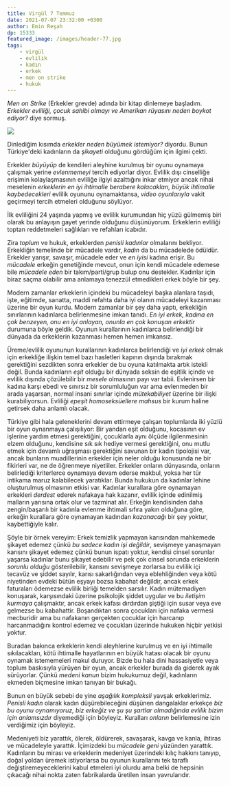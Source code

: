 ```yaml
---
title: Virgül 7 Temmuz
date: 2021-07-07 23:32:00 +0300
author: Emin Reşah
dp: 15333
featured_image: /images/header-77.jpg
tags: 
    - virgül
    - evlilik
    - kadın
    - erkek
    - men on strike
    - hukuk
---
```



*Men on Strike* (Erkekler grevde) adında bir kitap dinlemeye başladım. *Erkekler evliliği, çocuk
sahibi olmayı ve Amerikan rüyasını neden boykot ediyor?* diye sormuş.

![](/images/book-covers/men-on-strike.jpg)

Dinlediğim kısımda *erkekler neden büyümek istemiyor?* diyordu. Bunun Türkiye'deki kadınların da
*şikayeti* olduğunu gördüğüm için ilgimi çekti. 

Erkekler *büyüyüp* de kendileri aleyhine kurulmuş bir oyunu oynamaya çalışmak yerine *evlenmemeyi*
tercih ediyorlar diyor. Evlilik dışı cinselliğe erişimin kolaylaşmasının evliliğe ilgiyi azalttığını
inkar etmiyor ancak nihai meselenin *erkeklerin en iyi ihtimalle berabere kalacakları, büyük
ihtimalle kaybedecekleri* evlilik oyununu oynamaktansa, *video oyunlarıyla* vakit geçirmeyi tercih
etmeleri olduğunu söylüyor.

İlk evliliğini 24 yaşında yapmış ve evlilik kurumundan hiç yüzü gülmemiş biri olarak bu anlayışın gayet yerinde olduğunu düşünüyorum. Erkeklerin evliliği toptan reddetmeleri sağlıkları ve refahları icabıdır. 

Zira *toplum* ve hukuk, erkeklerden *penisli kadınlar* olmalarını bekliyor. Erkekliğin temelinde bir
mücadele vardır, *kadın* da bu mücadelede ödüldür. Erkekler yarışır, savaşır, mücadele eder ve *en
iyisi* kadına erişir. Bu *mücadele* erkeğin genetiğinde mevcut, onun için kendi mücadele edemese
bile *mücadele eden* bir takım/parti/grup bulup onu destekler. Kadınlar için biraz saçma olabilir
ama anlamaya tenezzül etmedikleri erkek böyle bir şey.

Modern zamanlar erkeklerin içindeki bu mücadeleyi başka alanlara taşıdı, işte, eğitimde,
sanatta, maddi refahta daha iyi olanın mücadeleyi kazanması üzerine bir oyun kurdu. Modern
zamanlar bir şey daha yaptı, erkekliğin sınırlarının kadınlarca belirlenmesine imkan tanıdı. *En iyi
erkek, kadına en çok benzeyen, onu en iyi anlayan, onunla en çok konuşan erkektir* durumuna böyle
geldik. Oyunun kurallarının kadınlarca belirlendiği bir dünyada da erkeklerin kazanması hemen hemen
imkansız. 

Üreme/evlilik oyununun kurallarının kadınlarca belirlendiği ve *iyi erkek* olmak için erkekliğe
ilişkin temel bazı hasletleri kapının dışında bırakmak gerektiğini sezdikten sonra erkekler de bu
oyuna katılmakta artık istekli değil. Bunda kadınların *eşit* olduğu bir dünyada seksin de eşitlik
içinde ve evlilik dışında çözülebilir bir *mesele* olmasının payı var tabii. Evlenirsen bir kadına
karşı ebedi ve sınırsız bir sorumluluğun var ama evlenmeden bir arada yaşarsan, normal insani
sınırlar içinde *mütekabiliyet* üzerine bir ilişki kurabiliyorsun. Evliliği *epeşit homoseksüellere
mahsus* bir kurum haline getirsek daha anlamlı olacak. 

Türkiye gibi hala geleneklerini devam ettirmeye çalışan toplumlarda iki yüzlü bir oyun oynanmaya
çalışılıyor: Bir yandan eşit olduğunu, kocasının ev işlerine yardım etmesi gerektiğini, çocuklarla
aynı ölçüde ilgilenmesinin elzem olduğunu, kendisine sık sık hediye vermesi gerektiğini, onu mutlu
etmek için devamlı uğraşması gerektiğini savunan bir kadın tipolojisi var, ancak bunların
muadillerinin erkekler için neler olduğu konusunda ne bir fikirleri var, ne de öğrenmeye niyetliler.
Erkekler onların dünyasında, onların belirlediği kriterlerce oynamaya devam ederse makbul, yoksa her
tür intikama maruz kalabilecek yaratıklar. Bunda hukukun da kadınlar lehine oluşturulmuş olmasının
etkisi var. Kadınlar kurallara göre oynamayan erkekleri *derdest* ederek nafakaya hak kazanır,
evlilik içinde edinilmiş malların yarısına ortak olur ve tazminat alır. Erkeğin kendisinden daha
zengin/başarılı bir kadınla evlenme ihtimali sıfıra yakın olduğuna göre, erkeğin kurallara göre oynamayan
kadından *kazanacağı* bir şey yoktur, kaybettiğiyle kalır. 

Şöyle bir örnek vereyim: Erkek temizlik yapmayan karısından mahkemede şikayet edemez çünkü *bu
sadece kadın işi değildir*, sevişmeye yanaşmayan karısını şikayet edemez çünkü bunun ispatı yoktur,
kendisi cinsel sorunlar yaşarsa kadınlar bunu şikayet edebilir ve pek çok cinsel sorunda erkeklerin
*sorunlu olduğu* gösterilebilir, karısını sevişmeye zorlarsa bu evlilik içi tecavüz ve şiddet
sayılır, karısı sakarlığından veya eblehliğinden veya kötü niyetinden evdeki bütün eşyayı bozsa
kabahat değildir, ancak erkek faturaları ödemezse evlilik birliği temelden sarsılır. Kadın
mütemadiyen konuşarak, karşısındaki üzerine psikolojik şiddet uygular ve bu *iletişim kurmaya*
çalışmaktır, ancak erkek kafası dırdırdan şiştiği için susar veya eve gelmezse bu kabahattir.
Boşandıktan sonra çocukları için nafaka vermesi mecburidir ama bu nafakanın gerçekten çocuklar için
harcanıp harcanmadığını kontrol edemez ve çocukları üzerinde hukuken hiçbir yetkisi yoktur.

Buradan bakınca erkeklerin kendi aleyhlerine kurulmuş ve en iyi ihtimalle sıkılacakları, kötü
ihtimalle hayatlarının en büyük hatası olacak bir oyunu oynamak istememeleri makul duruyor. Bizde bu
hala dini hassasiyetle veya toplum baskısıyla yürüyen bir oyun, ancak erkekler burada da giderek
ayak sürüyorlar. Çünkü *medeni kanun* bizim hukukumuz değil, kadınların ekmeden biçmesine imkan tanıyan bir
bukağı.

Bunun en büyük sebebi de yine *aşağılık kompleksli* yavşak erkeklerimiz. *Penisli kadın* olarak kadın düşürebileceğini düşünen dangalaklar erkekçe *biz bu oyunu oynamıyoruz, biz erkeğiz ve
şu şu şartlar olmadığında evlilik bizim için anlamsızdır* diyemediği için böyleyiz.
Kuralları *onların* belirlemesine izin verdiğimiz için böyleyiz. 

Medeniyeti biz yarattık, ölerek, öldürerek, savaşarak, kavga ve kanla, ihtiras ve mücadeleyle
yarattık.  İçimizdeki bu *mücadele geni* yüzünden yarattık.  Kadınların bu mirası ve erkeklerin
medeniyet üzerindeki kılıç hakkını tanıyıp, doğal yoldan üremek istiyorlarsa bu oyunun kurallarını
tek taraflı değiştiremeyeceklerini kabul etmeleri iyi olurdu ama belki de hepsinin çıkacağı nihai
nokta zaten fabrikalarda üretilen insan yavrularıdır. 

